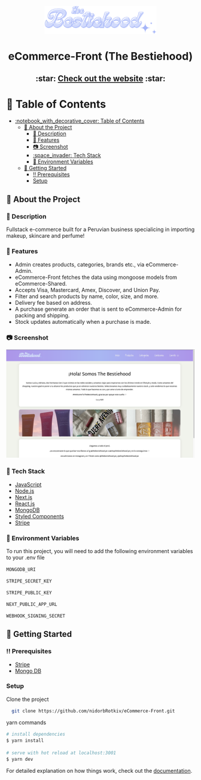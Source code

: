 <div align="center">

  <img src="public/assets/logo.png" alt="front" width="300" height="auto" />
  <h1>eCommerce-Front (The Bestiehood)</h1>

  <h2>
   :star: <a href="https://bestiehood.vercel.app/">Check out the website</a> :star:
  </h2> 
  
</div>

<!-- Table of Contents -->

# :notebook_with_decorative_cover: Table of Contents

- [:notebook\_with\_decorative\_cover: Table of Contents](#notebook_with_decorative_cover-table-of-contents)
  - [:star2: About the Project](#star2-about-the-project)
    - [:notebook: Description](#notebook-description)
    - [:eyes: Features](#eyes-features)
    - [:camera: Screenshot](#camera-screenshot)
    - [:space\_invader: Tech Stack](#space_invader-tech-stack)
    - [:key: Environment Variables](#key-environment-variables)
  - [:toolbox: Getting Started](#toolbox-getting-started)
    - [:bangbang: Prerequisites](#bangbang-prerequisites)
    - [Setup](#setup)

<!-- About the Project -->

## :star2: About the Project

<!-- Description -->

### :notebook: Description

<p>
Fullstack e-commerce built for a Peruvian business specialicing in importing makeup, skincare and perfume!
</p>

<!-- Features -->

### :eyes: Features

- Admin creates products, categories, brands etc., via eCommerce-Admin.
- eCommerce-Front fetches the data using mongoose models from eCommerce-Shared.
- Accepts Visa, Mastercard, Amex, Discover, and Union Pay.
- Filter and search products by name, color, size, and more.
- Delivery fee based on address.
- A purchase generate an order that is sent to eCommerce-Admin for packing and shipping.
- Stock updates automatically when a purchase is made.

<!-- Screenshots -->

### :camera: Screenshot

<div align="center"> 
 <img src="public/assets/frontImage.png" alt="logo" width="auto" height="auto" alt="screenshot" />
</div>

<!-- TechStack -->

### :space_invader: Tech Stack

 <ul>
    <li><a href="https://www.javascript.com/">JavaScript</a></li>
    <li><a href="https://nodejs.org/">Node.js</a></li>
    <li><a href="https://nextjs.org/">Next.js</a></li>
    <li><a href="https://react.dev/">React.js</a></li>
    <li><a href="https://www.mongodb.com/">MongoDB</a></li>
    <li><a href="https://styled-components.com/">Styled Components</a></li>
    <li><a href="https://stripe.com/">Stripe</a></li>
  </ul>

<!-- Env Variables -->

### :key: Environment Variables

To run this project, you will need to add the following environment variables to your .env file

`MONGODB_URI`

`STRIPE_SECRET_KEY`

`STRIPE_PUBLIC_KEY`

`NEXT_PUBLIC_APP_URL`

`WEBHOOK_SIGNING_SECRET`

<!-- Getting Started -->

## :toolbox: Getting Started

<!-- Prerequisites -->

### :bangbang: Prerequisites

 <ul>
   <li><a href="https://stripe.com/">Stripe</a></li>
   <li><a href="https://www.mongodb.com/">Mongo DB</a></li>
 </ul>

### Setup

Clone the project

```bash
  git clone https://github.com/nidorbRotkiv/eCommerce-Front.git
```

yarn commands

```bash
# install dependencies
$ yarn install

# serve with hot reload at localhost:3001
$ yarn dev
```

For detailed explanation on how things work, check out the [documentation](https://nextjs.org/).
